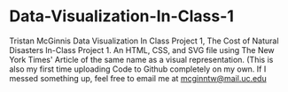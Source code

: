 # Data-Visualization-In-Class-1
Tristan McGinnis
Data Visualization In Class Project 1, The Cost of Natural Disasters
In-Class Project 1. An HTML, CSS, and SVG file using The New York Times' Article of the same name as a visual representation.
(This is also my first time uploading Code to Github completely on my own. If I messed something up, feel free to email me at mcginntw@mail.uc.edu
